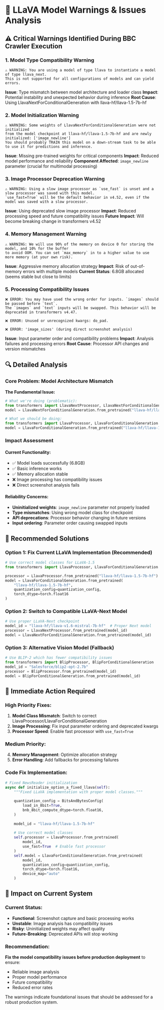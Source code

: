 # 🚨 **LLaVA Model Warnings & Issues Analysis**

## **⚠️ Critical Warnings Identified During BBC Crawler Execution**

### **1. Model Type Compatibility Warning**
```
⚠️ WARNING: You are using a model of type llava to instantiate a model of type llava_next. 
This is not supported for all configurations of models and can yield errors.
```

**Issue**: Type mismatch between model architecture and loader class
**Impact**: Potential instability and unexpected behavior during inference
**Root Cause**: Using LlavaNextForConditionalGeneration with llava-hf/llava-1.5-7b-hf

### **2. Model Initialization Warning**
```
⚠️ WARNING: Some weights of LlavaNextForConditionalGeneration were not initialized 
from the model checkpoint at llava-hf/llava-1.5-7b-hf and are newly initialized: ['image_newline']
You should probably TRAIN this model on a down-stream task to be able to use it for predictions and inference.
```

**Issue**: Missing pre-trained weights for critical components
**Impact**: Reduced model performance and reliability
**Component Affected**: `image_newline` parameter (crucial for multimodal processing)

### **3. Image Processor Deprecation Warning**
```
⚠️ WARNING: Using a slow image processor as `use_fast` is unset and a slow processor was saved with this model. 
`use_fast=True` will be the default behavior in v4.52, even if the model was saved with a slow processor.
```

**Issue**: Using deprecated slow image processor
**Impact**: Reduced processing speed and future compatibility issues
**Future Impact**: Will become breaking change in transformers v4.52

### **4. Memory Management Warning**
```
⚠️ WARNING: We will use 90% of the memory on device 0 for storing the model, and 10% for the buffer 
to avoid OOM. You can set `max_memory` in to a higher value to use more memory (at your own risk).
```

**Issue**: Aggressive memory allocation strategy
**Impact**: Risk of out-of-memory errors with multiple models
**Current Status**: 6.8GB allocated (seems stable but close to limits)

### **5. Processing Compatibility Issues**
```
❌ ERROR: You may have used the wrong order for inputs. `images` should be passed before `text`. 
The `images` and `text` inputs will be swapped. This behavior will be deprecated in transformers v4.47.

❌ ERROR: Unused or unrecognized kwargs: do_pad.

❌ ERROR: 'image_sizes' (during direct screenshot analysis)
```

**Issue**: Input parameter order and compatibility problems
**Impact**: Analysis failures and processing errors
**Root Cause**: Processor API changes and version mismatches

## **🔍 Detailed Analysis**

### **Core Problem: Model Architecture Mismatch**

**The Fundamental Issue:**
```python
# What we're doing (problematic):
from transformers import LlavaNextProcessor, LlavaNextForConditionalGeneration
model = LlavaNextForConditionalGeneration.from_pretrained("llava-hf/llava-1.5-7b-hf")  # ❌ Type mismatch

# What we should be doing:
from transformers import LlavaProcessor, LlavaForConditionalGeneration  
model = LlavaForConditionalGeneration.from_pretrained("llava-hf/llava-1.5-7b-hf")     # ✅ Correct match
```

### **Impact Assessment**

#### **Current Functionality:**
- ✅ Model loads successfully (6.8GB)
- ✅ Basic inference works 
- ✅ Memory allocation stable
- ❌ Image processing has compatibility issues
- ❌ Direct screenshot analysis fails

#### **Reliability Concerns:**
- **Uninitialized weights**: `image_newline` parameter not properly loaded
- **Type mismatches**: Using wrong model class for checkpoint
- **API deprecations**: Processor behavior changing in future versions
- **Input ordering**: Parameter order causing swapped inputs

## **🔧 Recommended Solutions**

### **Option 1: Fix Current LLaVA Implementation (Recommended)**
```python
# Use correct model classes for LLaVA-1.5
from transformers import LlavaProcessor, LlavaForConditionalGeneration

processor = LlavaProcessor.from_pretrained("llava-hf/llava-1.5-7b-hf")
model = LlavaForConditionalGeneration.from_pretrained(
    "llava-hf/llava-1.5-7b-hf",
    quantization_config=quantization_config,
    torch_dtype=torch.float16
)
```

### **Option 2: Switch to Compatible LLaVA-Next Model**
```python
# Use proper LLaVA-Next checkpoint
model_id = "llava-hf/llava-v1.6-mistral-7b-hf"  # Proper Next model
processor = LlavaNextProcessor.from_pretrained(model_id)
model = LlavaNextForConditionalGeneration.from_pretrained(model_id)
```

### **Option 3: Alternative Vision Model (Fallback)**
```python
# Use BLIP-2 which has fewer compatibility issues
from transformers import BlipProcessor, BlipForConditionalGeneration
model_id = "Salesforce/blip2-opt-2.7b"
processor = BlipProcessor.from_pretrained(model_id)
model = BlipForConditionalGeneration.from_pretrained(model_id)
```

## **🚨 Immediate Action Required**

### **High Priority Fixes:**
1. **Model Class Mismatch**: Switch to correct LlavaProcessor/LlavaForConditionalGeneration
2. **Image Processing**: Fix input parameter ordering and deprecated kwargs
3. **Processor Speed**: Enable fast processor with `use_fast=True`

### **Medium Priority:**
4. **Memory Management**: Optimize allocation strategy
5. **Error Handling**: Add fallbacks for processing failures

### **Code Fix Implementation:**
```python
# Fixed NewsReader initialization
async def initialize_option_a_fixed_llava(self):
    """Fixed LLaVA implementation with proper model classes."""
    
    quantization_config = BitsAndBytesConfig(
        load_in_8bit=True,
        bnb_8bit_compute_dtype=torch.float16,
    )
    
    model_id = "llava-hf/llava-1.5-7b-hf"
    
    # Use correct model classes
    self.processor = LlavaProcessor.from_pretrained(
        model_id, 
        use_fast=True  # Enable fast processor
    )
    self.model = LlavaForConditionalGeneration.from_pretrained(
        model_id,
        quantization_config=quantization_config,
        torch_dtype=torch.float16,
        device_map="auto"
    )
```

## **🎯 Impact on Current System**

### **Current Status:**
- **Functional**: Screenshot capture and basic processing works
- **Unstable**: Image analysis has compatibility issues  
- **Risky**: Uninitialized weights may affect quality
- **Future-Breaking**: Deprecated APIs will stop working

### **Recommendation:**
**Fix the model compatibility issues before production deployment** to ensure:
- Reliable image analysis
- Proper model performance  
- Future compatibility
- Reduced error rates

The warnings indicate foundational issues that should be addressed for a robust production system.
